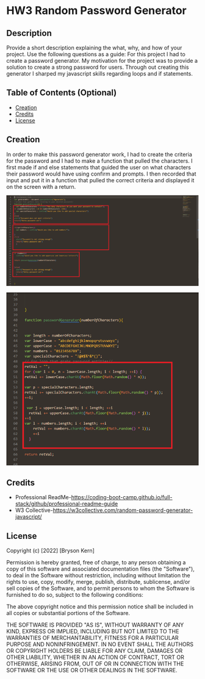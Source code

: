 # HW3 Random Password Generator

## Description

Provide a short description explaining the what, why, and how of your project. Use the following questions as a guide:
For this project I had to create a password generator. My motivation for the project was to provide a solution to create a strong password for users. Through out creating this generator I sharped my javascript skills regarding loops and if statements.

## Table of Contents (Optional)

- [Creation](#creation)
- [Credits](#credits)
- [License](#license)

## Creation

In order to make this password generator work, I had to create the criteria for the password and I had to make a function that pulled the characters. I first made if and else statements that guided the user on what characters their password would have using confirm and prompts. I then recorded that input and put it in a function that pulled the correct criteria and displayed it on the screen with a return.

![If Statements](./Assets/Photos/if%20statements.png)

![If Statements](./Assets/Photos/function.png)

## Credits

- Professional ReadMe-https://coding-boot-camp.github.io/full-stack/github/professional-readme-guide
- W3 Collective-https://w3collective.com/random-password-generator-javascript/

## License

Copyright (c) [2022] [Bryson Kern]

Permission is hereby granted, free of charge, to any person obtaining a copy
of this software and associated documentation files (the "Software"), to deal
in the Software without restriction, including without limitation the rights
to use, copy, modify, merge, publish, distribute, sublicense, and/or sell
copies of the Software, and to permit persons to whom the Software is
furnished to do so, subject to the following conditions:

The above copyright notice and this permission notice shall be included in all
copies or substantial portions of the Software.

THE SOFTWARE IS PROVIDED "AS IS", WITHOUT WARRANTY OF ANY KIND, EXPRESS OR
IMPLIED, INCLUDING BUT NOT LIMITED TO THE WARRANTIES OF MERCHANTABILITY,
FITNESS FOR A PARTICULAR PURPOSE AND NONINFRINGEMENT. IN NO EVENT SHALL THE
AUTHORS OR COPYRIGHT HOLDERS BE LIABLE FOR ANY CLAIM, DAMAGES OR OTHER
LIABILITY, WHETHER IN AN ACTION OF CONTRACT, TORT OR OTHERWISE, ARISING FROM,
OUT OF OR IN CONNECTION WITH THE SOFTWARE OR THE USE OR OTHER DEALINGS IN THE
SOFTWARE.

```

```
